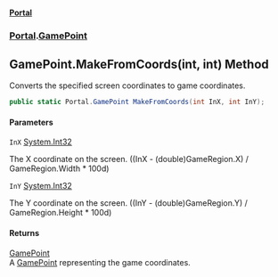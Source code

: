 #### [Portal](index.md 'index')
### [Portal](Portal.md 'Portal').[GamePoint](GamePoint.md 'Portal.GamePoint')

## GamePoint.MakeFromCoords(int, int) Method

Converts the specified screen coordinates to game coordinates.

```csharp
public static Portal.GamePoint MakeFromCoords(int InX, int InY);
```
#### Parameters

<a name='Portal.GamePoint.MakeFromCoords(int,int).InX'></a>

`InX` [System.Int32](https://docs.microsoft.com/en-us/dotnet/api/System.Int32 'System.Int32')

The X coordinate on the screen. ((InX - (double)GameRegion.X) / GameRegion.Width * 100d)

<a name='Portal.GamePoint.MakeFromCoords(int,int).InY'></a>

`InY` [System.Int32](https://docs.microsoft.com/en-us/dotnet/api/System.Int32 'System.Int32')

The Y coordinate on the screen. ((InY - (double)GameRegion.Y) / GameRegion.Height * 100d)

#### Returns
[GamePoint](GamePoint.md 'Portal.GamePoint')  
A [GamePoint](GamePoint.md 'Portal.GamePoint') representing the game coordinates.